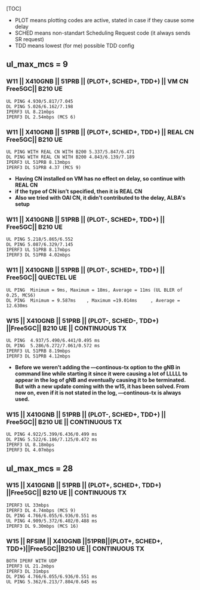 [TOC]
- PLOT means plotting codes are active, stated in case if they cause some delay
- SCHED means non-standart Scheduling Request code (it always sends SR request)
- TDD means lowest (for me) possible TDD config
## ul_max_mcs = 9
### W11 || X410GNB || 51PRB || (PLOT+, SCHED+, TDD+) || VM CN Free5GC|| B210 UE
    UL PING 4.930/5.817/7.045
    DL PING 5.026/6.162/7.198
    IPERF3 UL 8.21mbps
    IPERF3 DL 2.54mbps (MCS 6)
### W11 || X410GNB || 51PRB || (PLOT+, SCHED+, TDD+) || REAL CN Free5GC|| B210 UE
    UL PING WITH REAL CN WITH B200 5.337/5.847/6.471
    DL PING WITH REAL CN WITH B200 4.843/6.139/7.189
    IPERF3 UL 51PRB 8.13mbps
    IPERF3 DL 51PRB 4.37 (MCS 9)
- **Having CN installed on VM has no effect on delay, so continue with REAL CN** 
- **if the type of CN isn’t specified, then it is REAL CN**
- **Also we tried with OAI CN, it didn’t contributed to the delay, ALBA's setup**
### W11 || X410GNB || 51PRB || (PLOT-, SCHED+, TDD+) ||  Free5GC||  B210 UE
    UL PING 5.218/5.865/6.552
    DL PING 5.087/6.329/7.145
    IPERF3 UL 51PRB 8.17mbps
    IPERF3 DL 51PRB 4.02mbps
### W11 || X410GNB || 51PRB || (PLOT-, SCHED+, TDD+) ||  Free5GC|| QUECTEL UE
    UL PING  Minimum = 9ms, Maximum = 18ms, Average = 11ms (UL BLER of 0.25, MCS6)
    DL PING  Minimum = 9.587ms    , Maximum =19.014ms     , Average = 12.630ms
### W15 || X410GNB || 51PRB || (PLOT-, SCHED-, TDD+) ||Free5GC||  B210 UE || CONTINUOUS TX
    UL PING  4.937/5.490/6.441/0.495 ms
    DL PING  5.286/6.272/7.061/0.572 ms
    IPERF3 UL 51PRB 8.19mbps
    IPERF3 DL 51PRB 4.12mbps
- **Before we weren’t adding the —continous-tx option to the gNB in command line while starting it since it were causing a lot of LLLLL to appear in the log of gNB and eventually causing it to be terminated. But with a new update coming with the w15, it has been solved. From now on, even if it is not stated in the log, —continous-tx is always used.** 

### W15 || X410GNB || 51PRB || (PLOT-, SCHED+, TDD+) || Free5GC||  B210 UE || CONTINUOUS TX
    UL PING 4.922/5.399/6.436/0.499 ms
    DL PING 5.522/6.186/7.125/0.472 ms
    IPERF3 UL 8.18mbps
    IPERF3 DL 4.07mbps
## ul_max_mcs = 28
### W15 || X410GNB || 51PRB || (PLOT+, SCHED+, TDD+) ||Free5GC||  B210 UE || CONTINUOUS TX
    IPERF3 UL 33mbps 
    IPERF3 DL 4.74mbps (MCS 9)
    DL PING 4.766/6.055/6.936/0.551 ms
    UL PING 4.909/5.372/6.402/0.488 ms
    IPERF3 DL 9.30mbps (MCS 16)
### W15 || RFSIM || X410GNB ||51PRB||(PLOT+, SCHED+, TDD+)||Free5GC||B210 UE || CONTINUOUS TX
    BOTH IPERF WITH UDP
    IPERF3 UL 21.2mbps 
    IPERF3 DL 31mbps 
    DL PING 4.766/6.055/6.936/0.551 ms
    UL PING 5.362/6.213/7.804/0.645 ms